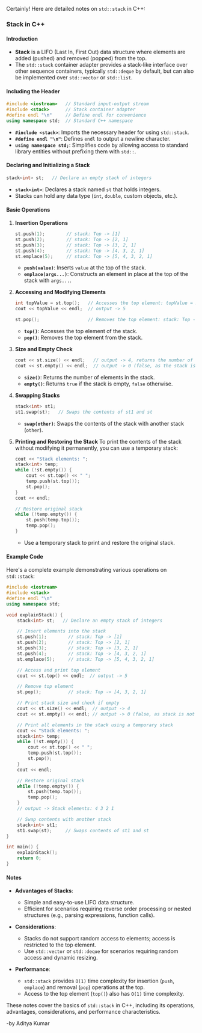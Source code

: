 Certainly! Here are detailed notes on `std::stack` in C++:

### Stack in C++

#### Introduction
- **Stack** is a LIFO (Last In, First Out) data structure where elements are added (pushed) and removed (popped) from the top.
- The `std::stack` container adapter provides a stack-like interface over other sequence containers, typically `std::deque` by default, but can also be implemented over `std::vector` or `std::list`.

#### Including the Header
```cpp
#include <iostream>   // Standard input-output stream
#include <stack>      // Stack container adapter
#define endl "\n"     // Define endl for convenience
using namespace std;  // Standard C++ namespace
```

- **`#include <stack>`**: Imports the necessary header for using `std::stack`.
- **`#define endl "\n"`**: Defines `endl` to output a newline character.
- **`using namespace std;`**: Simplifies code by allowing access to standard library entities without prefixing them with `std::`.

#### Declaring and Initializing a Stack
```cpp
stack<int> st;   // Declare an empty stack of integers
```

- **`stack<int>`**: Declares a stack named `st` that holds integers.
- Stacks can hold any data type (`int`, `double`, custom objects, etc.).

#### Basic Operations

1. **Insertion Operations**
   ```cpp
   st.push(1);        // stack: Top -> [1]
   st.push(2);        // stack: Top -> [2, 1]
   st.push(3);        // stack: Top -> [3, 2, 1]
   st.push(4);        // stack: Top -> [4, 3, 2, 1]
   st.emplace(5);     // stack: Top -> [5, 4, 3, 2, 1]
   ```

   - **`push(value)`**: Inserts `value` at the top of the stack.
   - **`emplace(args...)`**: Constructs an element in place at the top of the stack with `args...`.

2. **Accessing and Modifying Elements**
   ```cpp
   int topValue = st.top();   // Accesses the top element: topValue = 5
   cout << topValue << endl;  // output -> 5

   st.pop();                  // Removes the top element: stack: Top -> [4, 3, 2, 1]
   ```

   - **`top()`**: Accesses the top element of the stack.
   - **`pop()`**: Removes the top element from the stack.

3. **Size and Empty Check**
   ```cpp
   cout << st.size() << endl;   // output -> 4, returns the number of elements in the stack
   cout << st.empty() << endl;  // output -> 0 (false, as the stack is not empty), checks if the stack is empty
   ```

   - **`size()`**: Returns the number of elements in the stack.
   - **`empty()`**: Returns `true` if the stack is empty, `false` otherwise.

4. **Swapping Stacks**
   ```cpp
   stack<int> st1;
   st1.swap(st);   // Swaps the contents of st1 and st
   ```

   - **`swap(other)`**: Swaps the contents of the stack with another stack (`other`).

5. **Printing and Restoring the Stack**
   To print the contents of the stack without modifying it permanently, you can use a temporary stack:
   ```cpp
   cout << "Stack elements: ";
   stack<int> temp;
   while (!st.empty()) {
       cout << st.top() << " ";
       temp.push(st.top());
       st.pop();
   }
   cout << endl;

   // Restore original stack
   while (!temp.empty()) {
       st.push(temp.top());
       temp.pop();
   }
   ```

   - Use a temporary stack to print and restore the original stack.

#### Example Code

Here's a complete example demonstrating various operations on `std::stack`:

```cpp
#include <iostream>
#include <stack>
#define endl "\n"
using namespace std;

void explainStack() {
    stack<int> st;   // Declare an empty stack of integers

    // Insert elements into the stack
    st.push(1);        // stack: Top -> [1]
    st.push(2);        // stack: Top -> [2, 1]
    st.push(3);        // stack: Top -> [3, 2, 1]
    st.push(4);        // stack: Top -> [4, 3, 2, 1]
    st.emplace(5);     // stack: Top -> [5, 4, 3, 2, 1]

    // Access and print top element
    cout << st.top() << endl;  // output -> 5

    // Remove top element
    st.pop();          // stack: Top -> [4, 3, 2, 1]

    // Print stack size and check if empty
    cout << st.size() << endl;  // output -> 4
    cout << st.empty() << endl; // output -> 0 (false, as stack is not empty)

    // Print all elements in the stack using a temporary stack
    cout << "Stack elements: ";
    stack<int> temp;
    while (!st.empty()) {
        cout << st.top() << " ";
        temp.push(st.top());
        st.pop();
    }
    cout << endl;

    // Restore original stack
    while (!temp.empty()) {
        st.push(temp.top());
        temp.pop();
    }
    // output -> Stack elements: 4 3 2 1

    // Swap contents with another stack
    stack<int> st1;
    st1.swap(st);     // Swaps contents of st1 and st
}

int main() {
    explainStack();
    return 0;
}
```

#### Notes
- **Advantages of Stacks**:
  - Simple and easy-to-use LIFO data structure.
  - Efficient for scenarios requiring reverse order processing or nested structures (e.g., parsing expressions, function calls).

- **Considerations**:
  - Stacks do not support random access to elements; access is restricted to the top element.
  - Use `std::vector` or `std::deque` for scenarios requiring random access and dynamic resizing.

- **Performance**:
  - `std::stack` provides `O(1)` time complexity for insertion (`push`, `emplace`) and removal (`pop`) operations at the top.
  - Access to the top element (`top()`) also has `O(1)` time complexity.

These notes cover the basics of `std::stack` in C++, including its operations, advantages, considerations, and performance characteristics.

-by Aditya Kumar